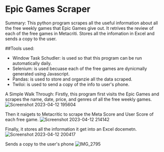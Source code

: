 # Epic Games Scraper 

Summary:
This python program scrapes all the useful information about all the free weekly games that Epic Games give out.
It retrives the review of each of the free games in Metacriti. Stores all the infomation in Excel and sends a copy to the user.

##Tools used:
- Window Task Schudler: is used so that this program can be run automatically daily.
- Selenium: is used becuase each of the free games are dynicmally generated using Javascript.
- Pandas: is used to store and organzie all the data scraped.
- Twiloi:  is used to send a copy of the info to user's phone. 


A Simple Walk Through:
Firstly, this program first visits the Epic Games and scrapes the name, date, price, and genres of all the free weekly games.
![Screenshot 2023-04-12 195604](https://user-images.githubusercontent.com/90666615/231624729-ca16de6c-0361-4a6b-a464-a9bd7412a489.png)

Then it naigets to Metacritic to scrape the Meta Score and User Score of each free game.
![Screenshot 2023-04-12 214142](https://user-images.githubusercontent.com/90666615/231625332-726b2ecb-ba86-44e7-972e-eb7343eafbe0.png)


Finally, it stores all the information it get into an Excel docemetn.
![Screenshot 2023-04-12 200417](https://user-images.githubusercontent.com/90666615/231625379-75cbe3b7-4781-423a-8973-ac2fdf3f57e0.png)

Sends a copy to the user's phone
![IMG_2795](https://user-images.githubusercontent.com/90666615/231625426-e577f961-752d-41c9-8c95-cd119fe5f466.jpeg)
